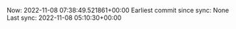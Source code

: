 Now: 2022-11-08 07:38:49.521861+00:00 Earliest commit since sync: None Last sync: 2022-11-08 05:10:30+00:00

